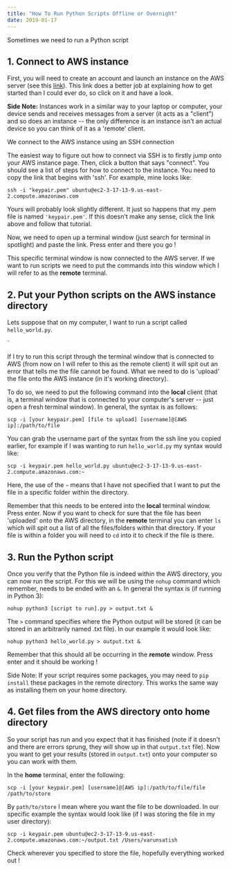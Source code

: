 ```yaml
---
title: "How To Run Python Scripts Offline or Overnight"
date: 2019-01-17
---
```


Sometimes we need to run a Python script 

## 1. Connect to AWS instance

First, you will need to create an account and launch an instance on the AWS server (see this [link](https://medium.com/@GalarnykMichael/aws-ec2-part-2-ssh-into-ec2-instance-c7879d47b6b2)). This link does a better job at explaining how to get started than I could ever do, so click on it and have a look.

**Side Note:** Instances work in a similar way to your laptop or computer, your device sends and receives messages from a server (it acts as a "client") and so does an instance -- the only difference is an instance isn't an actual device so you can think of it as a 'remote' client.

We connect to the AWS instance using an SSH connection

The easiest way to figure out how to connect via SSH is to firstly jump onto your AWS instance page. Then, click a button that says "connect". You should see a list of steps for how to connect to the instance. You need to copy the link that begins with 'ssh'. For example, mine looks like:

`ssh -i "keypair.pem" ubuntu@ec2-3-17-13-9.us-east-2.compute.amazonaws.com`

Yours will probably look slightly different. It just so happens that my .pem file is named `'keypair.pem'`. If this doesn't make any sense, click the link above and follow that tutorial.

Now, we need to open up a terminal window (just search for terminal in spotlight) and paste the link. Press enter and there you go !

This specific terminal window is now connected to the AWS server. If we want to run scripts we need to put the commands into this window which I will refer to as the **remote** terminal.

## 2. Put your Python scripts on the AWS instance directory

Lets suppose that on my computer, I want to run a script called `hello_world.py`. 


`

If I try to run this script through the terminal window that is connected to AWS (from now on I will refer to this as the remote client) it will spit out an error that tells me the file cannot be found. What we need to do is 'upload' the file onto the AWS instance (in it's working directory).

To do so, we need to put the following command into the **local** client (that is, a terminal window that is connected to your computer's server -- just open a fresh terminal window). In general, the syntax is as follows:

`scp -i [your keypair.pem] [file to upload] [username]@[AWS ip]:/path/to/file`

You can grab the username part of the syntax from the ssh line you copied earlier, for example if I was wanting to run `hello_world.py` my syntax would like:

`scp -i keypair.pem hello_world.py ubuntu@ec2-3-17-13-9.us-east-2.compute.amazonaws.com:~`

Here, the use of the `~` means that I have not specified that I want to put the file in a specific folder within the directory.

Remember that this needs to be entered into the **local** terminal window. Press enter. Now if you want to check for sure that the file has been 'uploaded' onto the AWS directory, in the **remote** terminal you can enter `ls` which will spit out a list of all the files/folders within that directory. If your file is within a folder you will need to `cd` into it to check if the file is there.

## 3. Run the Python script

Once you verify that the Python file is indeed within the AWS directory, you can now run the script. For this we will be using the `nohup` command which remember, needs to be ended with an `&`. In general the syntax is (if running in Python 3):

`nohup python3 [script to run].py > output.txt &`

The `>` command specifies where the Python output will be stored (it can be stored in an arbitrarily named .txt file). In our example it would look like:

`nohup python3 hello_world.py > output.txt &`

Remember that this should all be occurring in the **remote** window. Press enter and it should be working !

Side Note: If your script requires some packages, you may need to `pip install` these packages in the remote directory. This works the same way as installing them on your home directory.

## 4. Get files from the AWS directory onto home directory

So your script has run and you expect that it has finished (note if it doesn't and there are errors sprung, they will show up in that `output.txt` file). Now you want to get your results (stored in `output.txt`) onto your computer so you can work with them.

In the **home** terminal, enter the following:

`scp -i [your keypair.pem] [username]@[AWS ip]:/path/to/file/file /path/to/store`

By `path/to/store` I mean where you want the file to be downloaded. In our specific example the syntax would look like (if I was storing the file in my user directory):

`scp -i keypair.pem ubuntu@ec2-3-17-13-9.us-east-2.compute.amazonaws.com:~/output.txt /Users/varunsatish`

 Check wherever you specified to store the file, hopefully everything worked out !
